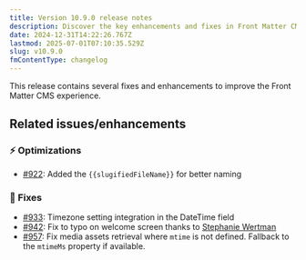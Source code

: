 ```yaml
---
title: Version 10.9.0 release notes
description: Discover the key enhancements and fixes in Front Matter CMS version 10.9.0 to elevate your content management experience.
date: 2024-12-31T14:22:26.767Z
lastmod: 2025-07-01T07:10:35.529Z
slug: v10.9.0
fmContentType: changelog
---
```


This release contains several fixes and enhancements to improve the Front Matter CMS experience.

## Related issues/enhancements

### ⚡️ Optimizations

- [#922](https://github.com/estruyf/vscode-front-matter/issues/922): Added the `{{slugifiedFileName}}` for better naming

### 🐞 Fixes

- [#933](https://github.com/estruyf/vscode-front-matter/issues/933): Timezone setting integration in the DateTime field
- [#942](https://github.com/estruyf/vscode-front-matter/issues/942): Fix to typo on welcome screen thanks to [Stephanie Wertman](https://github.com/stephanie-wertman)
- [#957](https://github.com/estruyf/vscode-front-matter/issues/957): Fix media assets retrieval where `mtime` is not defined. Fallback to the `mtimeMs` property if available.
